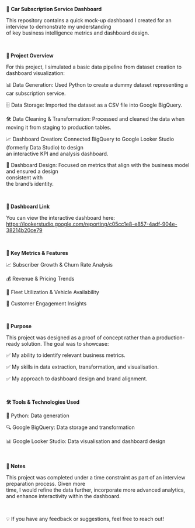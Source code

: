 🚗 **Car Subscription Service Dashboard**

This repository contains a quick mock-up dashboard I created for an interview to demonstrate my understanding <br>of key business intelligence metrics and dashboard design.

<br>

**📌 Project Overview**

For this project, I simulated a basic data pipeline from dataset creation to dashboard visualization:

📊 Data Generation: Used Python to create a dummy dataset representing a car subscription service.

🗄️ Data Storage: Imported the dataset as a CSV file into Google BigQuery.

🛠️ Data Cleaning & Transformation: Processed and cleaned the data when moving it from staging to production tables.

📈 Dashboard Creation: Connected BigQuery to Google Looker Studio (formerly Data Studio) to design <br>an interactive KPI and analysis dashboard.

🎨 Dashboard Design: Focused on metrics that align with the business model and ensured a design <br>consistent with <br>the brand’s identity.

<br>

**🔗 Dashboard Link**

You can view the interactive dashboard here: https://lookerstudio.google.com/reporting/c05cc1e8-e857-4adf-904e-38214b20ce79

<br>

**📌 Key Metrics & Features**

📈 Subscriber Growth & Churn Rate Analysis

💰 Revenue & Pricing Trends

🚙 Fleet Utilization & Vehicle Availability

👥 Customer Engagement Insights

<br>

**🎯 Purpose**

This project was designed as a proof of concept rather than a production-ready solution. The goal was to showcase:

✅ My ability to identify relevant business metrics.

✅ My skills in data extraction, transformation, and visualisation.

✅ My approach to dashboard design and brand alignment.

<br>

**🛠️ Tools & Technologies Used**

🐍 Python: Data generation

🔍 Google BigQuery: Data storage and transformation

📊 Google Looker Studio: Data visualisation and dashboard design

<br>

**📝 Notes**

This project was completed under a time constraint as part of an interview preparation process. Given more <br>time, I would refine the data further, incorporate more advanced analytics, and enhance interactivity within the dashboard.

<br>

💡 If you have any feedback or suggestions, feel free to reach out!
